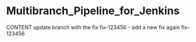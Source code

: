 # Multibranch_Pipeline_for_Jenkins

CONTENT update branch with the fix fix-123456 
	- add a new fix again fix-123456 
